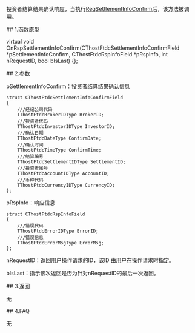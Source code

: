 <p>投资者结算结果确认响应，当执行<a href="../../CTHOSTFTDCTRADERSPI/REQSETTLEMENTINFOCONFIRM/">ReqSettlementInfoConfirm</a>后，该方法被调用。</p>
<span class="anchor" id="7eb371c4-8962-4de8-a9da-1f84e07232ca"></span>
## 1.函数原型
<p>virtual void OnRspSettlementInfoConfirm(CThostFtdcSettlementInfoConfirmField *pSettlementInfoConfirm, CThostFtdcRspInfoField *pRspInfo, int nRequestID, bool bIsLast) {};</p>
<span class="anchor" id="ce76c06c-8eb6-4cd5-82c2-1fe7c3c34759"></span>
## 2.参数
<p>pSettlementInfoConfirm：投资者结算结果确认信息</p>
<pre><code>struct CThostFtdcSettlementInfoConfirmField
{
    ///经纪公司代码
    TThostFtdcBrokerIDType BrokerID;
    ///投资者代码
    TThostFtdcInvestorIDType InvestorID;
    ///确认日期
    TThostFtdcDateType ConfirmDate;
    ///确认时间
    TThostFtdcTimeType ConfirmTime;
    ///结算编号
    TThostFtdcSettlementIDType SettlementID;
    ///投资者帐号
    TThostFtdcAccountIDType AccountID;
    ///币种代码
    TThostFtdcCurrencyIDType CurrencyID;
};
</code></pre>
<p>pRspInfo：响应信息</p>
<pre><code>struct CThostFtdcRspInfoField
{
    ///错误代码
    TThostFtdcErrorIDType ErrorID;
    ///错误信息
    TThostFtdcErrorMsgType ErrorMsg;
};
</code></pre>
<p>nRequestID：返回用户操作请求的ID，该ID 由用户在操作请求时指定。</p>
<p>bIsLast：指示该次返回是否为针对nRequestID的最后一次返回。</p>
<span class="anchor" id="44cd1f81-8b66-41e8-bae0-adca104a714b"></span>
## 3.返回
<p>无</p>
<span class="anchor" id="fd66bb0c-b365-4bb4-8e5d-f21a137a34e0"></span>
## 4.FAQ
<p>无</p>
